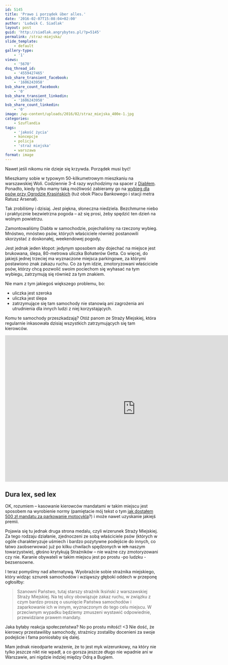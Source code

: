 ```yaml
---
id: 5145
title: 'Prawo i porządek über alles.'
date: '2016-02-07T15:08:04+02:00'
author: 'Ludwik C. Siadlak'
layout: post
guid: 'http://siadlak.angrybytes.pl/?p=5145'
permalink: /straz-miejska/
slide_template:
    - default
gallery-type:
    - '1'
views:
    - '5670'
dsq_thread_id:
    - '4559427465'
bsb_share_transient_facebook:
    - '1606243958'
bsb_share_count_facebook:
    - '0'
bsb_share_transient_linkedin:
    - '1606243958'
bsb_share_count_linkedin:
    - '0'
image: /wp-content/uploads/2016/02/straz_miejska_400e-1.jpg
categories:
    - Szuflandia
tags:
    - 'jakość życia'
    - koncepcje
    - policja
    - 'straż miejska'
    - warszawa
format: image
---
```


Nawet jeśli nikomu nie dzieje się krzywda. Porządek musi być!

Mieszkamy sobie w typowym 50-kilkumetrowym mieszkaniu na warszawskiej Woli. Codziennie 3-4 razy wychodzimy na spacer z [Diabłem](https://www.facebook.com/Diabe%C5%82-1574928392768389/?fref=ts). Ponadto, kiedy tylko mamy taką możliwość zabieramy go na [wybieg dla psów przy Ogrodzie Krasińskich](http://pieswwarszawie.pl/na-spacer-w-warszawie/wybieg-przy-ogrodzie-krasinskich/) (tuż obok Placu Bankowego i stacji metra Ratusz Arsenał).

Tak zrobiliśmy i dzisiaj. Jest piękna, słoneczna niedziela. Bezchmurne niebo i praktycznie bezwietrzna pogoda – aż się prosi, żeby spędzić ten dzień na wolnym powietrzu.

Zamontowaliśmy Diabła w samochodzie, pojechaliśmy na rzeczony wybieg. Mnóstwo, mnóstwo psów, których właściciele również postanowili skorzystać z doskonałej, weekendowej pogody.

Jest jednak jeden kłopot: jedynym sposobem aby dojechać na miejsce jest brukowana, ślepa, 80-metrowa uliczka Bohaterów Getta. Co więcej, do jakiejś jednej trzeciej ma wyznaczone miejsca parkingowe, za którymi postawiono znak zakazu ruchu. Co za tym idzie, zmotoryzowani właściciele psów, którzy chcą pozwolić swoim pociechom się wyhasać na tym wybiegu, zatrzymują się również za tym znakiem.

Nie mam z tym jakiegoś większego problemu, bo:

- uliczka jest szeroka
- uliczka jest ślepa
- zatrzymujące się tam samochody nie stanowią ani zagrożenia ani utrudnienia dla innych ludzi z niej korzystających.

Komu te samochody przeszkadzają? Otóż panom ze Straży Miejskiej, która regularnie inkasowała dzisiaj wszystkich zatrzymujących się tam kierowców.  
<iframe allowfullscreen="" frameborder="0" height="480" loading="lazy" src="https://www.youtube.com/embed/mRHlgC8pyV0?rel=0" width="853"></iframe>

## Dura lex, sed lex

OK, rozumiem – kasowanie kierowców mandatami w takim miejscu jest sposobem na wyrobienie normy (pamiętacie mój tekst o tym [jak dostałem 500 zł mandatu za parkowanie motocykla](http://personaldevelopment.pl/pasja/motocykle/prowadzenie-motocykla/)?) i może nawet uzyskanie jakiejś premii.

Pojawia się tu jednak druga strona medalu, czyli wizerunek Straży Miejskiej. Za tego rodzaju działanie, zjednoczeni ze sobą właściciele psów (których w ogóle charakteryzuje uśmiech i bardzo pozytywne podejście do innych, co łatwo zaobserwować już po kilku chwilach spędzonych w <del>ich</del> naszym towarzystwie), głośno krytykują Strażników – nie ważne czy zmotoryzowani czy nie. Karanie obywateli w takim miejscu jest po prostu -po ludzku -bezsensowne.

I teraz pomyślmy nad alternatywą. Wyobraźcie sobie strażnika miejskiego, który widząc sznurek samochodów i wziąwszy głęboki oddech w przeponę ogłosiłby:

> Szanowni Państwo, tutaj starszy strażnik Iksiński z warszawskiej Straży Miejskiej. Na tej ulicy obowiązuje zakaz ruchu, w związku z czym bardzo proszę o usunięcie Państwa samochodów i zaparkowanie ich w innym, wyznaczonym do tego celu miejscu. W przeciwnym wypadku będziemy zmuszeni wystawić odpowiednie, przewidziane prawem mandaty.

Jaka byłaby reakcja społeczeństwa? No po prostu miłość! &lt;3 Nie dość, że kierowcy przestawiliby samochody, strażnicy zostaliby docenieni za swoje podejście i fama poniosłaby się dalej.

Mam jednak nieodparte wrażenie, że to jest myk wizerunkowy, na który nie tylko jeszcze nikt nie wpadł, a co gorsza jeszcze długo nie wpadnie ani w Warszawie, ani nigdzie indziej między Odrą a Bugiem.